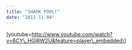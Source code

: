 ```yaml
---
title: "SHARK POOL!"
date: "2011-11-04"
---
```


\[youtube=http://www.youtube.com/watch?v=6CY\_HGl6W2U&feature=player\_embedded\]
